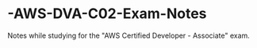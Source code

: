 # -AWS-DVA-C02-Exam-Notes
Notes while studying for the "AWS Certified Developer - Associate" exam. 
